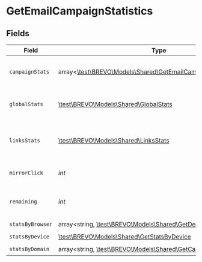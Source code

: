 # GetEmailCampaignStatistics


## Fields

| Field                                                                                                                  | Type                                                                                                                   | Required                                                                                                               | Description                                                                                                            | Example                                                                                                                |
| ---------------------------------------------------------------------------------------------------------------------- | ---------------------------------------------------------------------------------------------------------------------- | ---------------------------------------------------------------------------------------------------------------------- | ---------------------------------------------------------------------------------------------------------------------- | ---------------------------------------------------------------------------------------------------------------------- |
| `campaignStats`                                                                                                        | array<[\test\BREVO\Models\Shared\GetEmailCampaignCampaignStats](../../Models/Shared/GetEmailCampaignCampaignStats.md)> | :heavy_check_mark:                                                                                                     | List-wise statistics of the campaign.                                                                                  |                                                                                                                        |
| `globalStats`                                                                                                          | [\test\BREVO\Models\Shared\GlobalStats](../../Models/Shared/GlobalStats.md)                                            | :heavy_check_mark:                                                                                                     | Overall statistics of the campaign                                                                                     |                                                                                                                        |
| `linksStats`                                                                                                           | [\test\BREVO\Models\Shared\LinksStats](../../Models/Shared/LinksStats.md)                                              | :heavy_check_mark:                                                                                                     | Statistics about the number of clicks for the links                                                                    | {<br/>"example.abc.com": 7,<br/>"example.domain.com": 10<br/>}                                                         |
| `mirrorClick`                                                                                                          | *int*                                                                                                                  | :heavy_check_mark:                                                                                                     | Number of clicks on mirror link                                                                                        | 120                                                                                                                    |
| `remaining`                                                                                                            | *int*                                                                                                                  | :heavy_check_mark:                                                                                                     | Number of remaning emails to send                                                                                      | 1000                                                                                                                   |
| `statsByBrowser`                                                                                                       | array<string, [\test\BREVO\Models\Shared\GetDeviceBrowserStats](../../Models/Shared/GetDeviceBrowserStats.md)>         | :heavy_check_mark:                                                                                                     | N/A                                                                                                                    |                                                                                                                        |
| `statsByDevice`                                                                                                        | [\test\BREVO\Models\Shared\GetStatsByDevice](../../Models/Shared/GetStatsByDevice.md)                                  | :heavy_check_mark:                                                                                                     | N/A                                                                                                                    |                                                                                                                        |
| `statsByDomain`                                                                                                        | array<string, [\test\BREVO\Models\Shared\GetCampaignStats](../../Models/Shared/GetCampaignStats.md)>                   | :heavy_check_mark:                                                                                                     | N/A                                                                                                                    |                                                                                                                        |